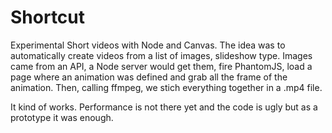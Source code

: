 Shortcut
========

Experimental Short videos with Node and Canvas. The idea was to automatically create videos from a list of images, slideshow type.
Images came from an API, a Node server would get them, fire PhantomJS, load a page where an animation was defined and grab all the frame of the animation.
Then, calling ffmpeg, we stich everything together in a .mp4 file. 

It kind of works. Performance is not there yet and the code is ugly but as a prototype it was enough.
